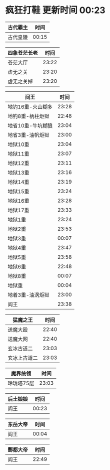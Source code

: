 # 疯狂打鞋 更新时间 00:23

| 古代霸主   | 时间    |
|--------|-------|
| 古代皇陵 | 00:15 |

| 四象苍茫长老   | 时间    |
|--------|-------|
| 苍茫大厅 | 23:22 |
| 虚无之关 | 23:20 |
| 虚无之关掉 | 23:20 |

| 间王   | 时间    |
|--------|-------|
| 地钓16重-火山糊多 | 23:28 |
| 地钓8重-柄柱炬狱 | 22:48 |
| 地省10重-牛坑糊狼 | 23:04 |
| 地省3重-油帆炬狱 | 23:00 |
| 地狱10重 | 23:04 |
| 地狱11重 | 23:07 |
| 地狱12重 | 23:11 |
| 地狱13重 | 23:16 |
| 地狱14重 | 23:19 |
| 地狱15重 | 23:24 |
| 地狱16重 | 23:28 |
| 地狱17重 | 23:33 |
| 地狱1重 | 23:24 |
| 地狱2重 | 23:53 |
| 地狱3重 | 00:07 |
| 地狱4重 | 23:47 |
| 地狱5重 | 23:58 |
| 地狱6重 | 22:48 |
| 地狱8重 | 00:07 |
| 地狱重 | 00:04 |
| 地着3重-油涡炬狱 | 23:00 |
| 阎王 | 23:38 |

| 猛魔之王   | 时间    |
|--------|-------|
| 送魔大殴 | 22:40 |
| 送魔大网 | 22:40 |
| 玄冰古道二 | 23:03 |
| 玄冰上古道二 | 23:03 |

| 魔界统领   | 时间    |
|--------|-------|
| 玲珑塔75层 | 23:03 |

| 后土娘娘   | 时间    |
|--------|-------|
| 阎王 | 00:23 |

| 东岳大帝   | 时间    |
|--------|-------|
| 阎王 | 00:04 |

| 酆都大帝   | 时间    |
|--------|-------|
| 阎王 | 22:49 |